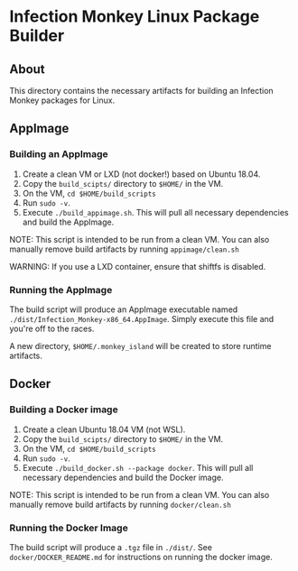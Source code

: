 # Infection Monkey Linux Package Builder

## About

This directory contains the necessary artifacts for building an Infection
Monkey packages for Linux.

## AppImage

### Building an AppImage

1. Create a clean VM or LXD (not docker!) based on Ubuntu 18.04.
1. Copy the `build_scipts/` directory to `$HOME/` in the VM.
1. On the VM, `cd $HOME/build_scripts`
1. Run `sudo -v`.
1. Execute `./build_appimage.sh`. This will pull all necessary dependencies
   and build the AppImage.

NOTE: This script is intended to be run from a clean VM. You can also manually
remove build artifacts by running `appimage/clean.sh`

WARNING: If you use a LXD container, ensure that shiftfs is disabled.

### Running the AppImage

The build script will produce an AppImage executable named
`./dist/Infection_Monkey-x86_64.AppImage`. Simply execute this file and you're off to
the races.

A new directory, `$HOME/.monkey_island` will be created to store runtime
artifacts.

## Docker

### Building a Docker image
1. Create a clean Ubuntu 18.04 VM (not WSL).
1. Copy the `build_scipts/` directory to `$HOME/` in the VM.
1. On the VM, `cd $HOME/build_scripts`
1. Run `sudo -v`.
1. Execute `./build_docker.sh --package docker`. This will pull all necessary dependencies
   and build the Docker image.

NOTE: This script is intended to be run from a clean VM. You can also manually
remove build artifacts by running `docker/clean.sh`

### Running the Docker Image
The build script will produce a `.tgz` file in `./dist/`. See
`docker/DOCKER_README.md` for instructions on running the docker image.
